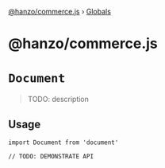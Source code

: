 [@hanzo/commerce.js](README.md) › [Globals](globals.md)

# @hanzo/commerce.js

# `Document`

> TODO: description

## Usage

```
import Document from 'document'

// TODO: DEMONSTRATE API
```
